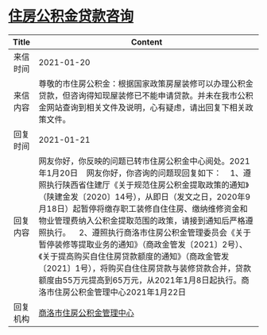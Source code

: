 # <a href="http://www.shangluo.gov.cn/zmhd/ldxxxx.jsp?urltype=leadermail.LeaderMailContentUrl&wbtreeid=1112&leadermailid=6831">住房公积金贷款咨询</a>
| Title |                                                                                                                                                                      Content                                                                                                                                                                       |
|:-----:|----------------------------------------------------------------------------------------------------------------------------------------------------------------------------------------------------------------------------------------------------------------------------------------------------------------------------------------------------|
| 来信时间  | 2021-01-20                                                                                                                                                                                                                                                                                                                                         |
| 来信内容  | 尊敬的市住房公积金：根据国家政策房屋装修可以办理公积金贷款，但咨询得知现屋装修已不能申请贷款。并未在我市公积金网站查询到相关文件及说明，心有疑虑，请出回复下相关政策文件。                                                                                                                                                                                                                                                              |
| 回复时间  | 2021-01-21                                                                                                                                                                                                                                                                                                                                         |
| 回复内容  | 网友你好，你反映的问题已转市住房公积金中心阅处。2021年1月20日    网友你好，你咨询的问题现回复如下：    1、遵照执行陕西省住建厅《关于规范住房公积金提取政策的通知》（陕建金发〔2020〕14号），从即日（发文之日，2020年9月18日）起暂停将缴存职工装修自住住房、缴纳维修资金和物业管理费纳入公积金提取范围的政策，请接到通知后严格遵照执行。    2、遵照执行商洛市住房公积金管理委员会《关于暂停装修等提取业务的通知》（商政金管发〔2021〕2号）、《关于提高购买自住住房贷款额度的通知》（商政金管发〔2021〕1号），将购买自住住房贷款与装修贷款合并，贷款额度由55万元提高到65万元，从2021年1月8日起执行。商洛市住房公积金管理中心2021年1月22日 |
| 回复机构  | <a href="../../category/agencies/商洛市住房公积金管理中心.md">商洛市住房公积金管理中心</a>                                                                                                                                                                                                                                                                                 |